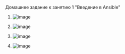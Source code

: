 Домашнее задание к занятию 1 "Введение в Ansible"

1) ![image](https://github.com/cotangence/ansible1/assets/160312212/c09b718c-a33d-47b4-900d-c744e66c4a66)

2) ![image](https://github.com/cotangence/ansible1/assets/160312212/5470896a-f996-492b-9066-85b86d54e638)

4) ![image](https://github.com/cotangence/ansible1/assets/160312212/4d1646e8-9130-4dc7-bd58-d06205bd06d7)

6) ![image](https://github.com/cotangence/ansible1/assets/160312212/7122a217-9b2d-4ecb-978c-3efc70839de1)
